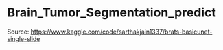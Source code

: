 # Brain_Tumor_Segmentation_predict

Source:
https://www.kaggle.com/code/sarthakjain1337/brats-basicunet-single-slide
